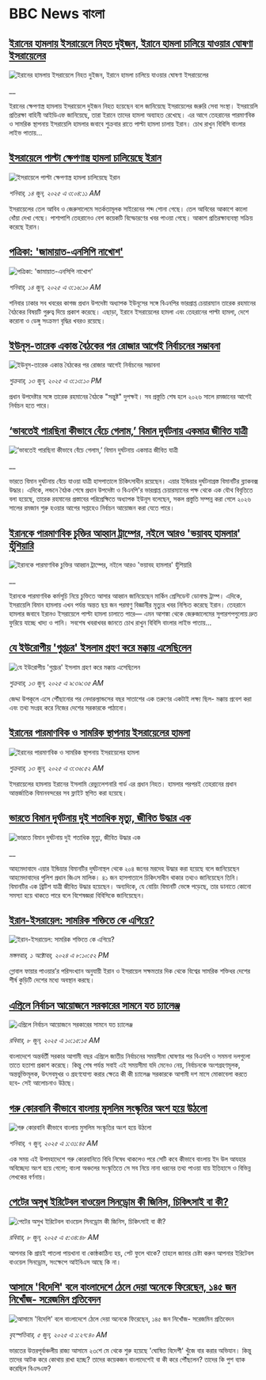 # BBC News বাংলা## [ইরানের হামলায় ইসরায়েলে নিহত দুইজন, ইরানে হামলা চালিয়ে যাওয়ার ঘোষণা ইসরায়েলের](https://www.bbc.co.uk/bengali/live/cdr51e7zv52t?at_campaign=githubrss)![ইরানের হামলায় ইসরায়েলে নিহত দুইজন, ইরানে হামলা চালিয়ে যাওয়ার ঘোষণা ইসরায়েলের](https://ichef.bbci.co.uk/ace/standard/240/cpsprodpb/05dc/live/e1c7b6e0-48e8-11f0-bbaa-4bc03e0665b7.jpg)__ইরানের ক্ষেপণাস্ত্র হামলায় ইসরায়েলে দুইজন নিহত হয়েছেন বলে জানিয়েছে ইসরায়েলের জরুরি সেবা সংস্থা। ইসরায়েলি প্রতিরক্ষা বাহিনী আইডিএফ জানিয়েছে, তারা ইরানে তাদের হামলা অব্যাহত রেখেছে। এর আগে তেহরানের পারমাণবিক ও সামরিক স্থাপনায় ইসরায়েলি হামলার জবাবে শুক্রবার রাতে পাল্টা হামলা চালায় ইরান। চোখ রাখুন বিবিসি বাংলার লাইভ পাতায়...## [ইসরায়েলে পাল্টা ক্ষেপণাস্ত্র হামলা চালিয়েছে ইরান](https://www.bbc.com/bengali/articles/cvg921x4eddo?at_campaign=githubrss)![ইসরায়েলে পাল্টা ক্ষেপণাস্ত্র হামলা চালিয়েছে ইরান](https://ichef.bbci.co.uk/ace/standard/240/cpsprodpb/d2fd/live/bf183860-48c8-11f0-bbaa-4bc03e0665b7.jpg)_শনিবার, ১৪ জুন, ২০২৫ এ ৩:০৪:১১ AM_ইসরায়েলের তেল আবিব ও জেরুসালেমে সতর্কতামূলক সাইরেনের শব্দ শোনা গেছে। তেল আবিবের আকাশে কালো ধোঁয়া দেখা গেছে। পাশাপাশি তেহরানেও বেশ কয়েকটি বিস্ফোরণের খবর পাওয়া গেছে। আকাশ প্রতিরক্ষাব্যবস্থা সক্রিয় করেছে ইরান।## [পত্রিকা: 'জামায়াত-এনসিপি নাখোশ'](https://www.bbc.com/bengali/articles/cm2yj4338v0o?at_campaign=githubrss)![পত্রিকা: 'জামায়াত-এনসিপি নাখোশ'](https://ichef.bbci.co.uk/ace/standard/240/cpsprodpb/54aa/live/fa3fa720-48c8-11f0-96a8-43f1f7becff5.jpg)_শনিবার, ১৪ জুন, ২০২৫ এ ৩:১৬:১০ AM_শনিবার ঢাকার সব খবরের কাগজ প্রধান উপদেষ্টা অধ্যাপক ইউনূসের সঙ্গে বিএনপির ভারপ্রাপ্ত চেয়ারম্যান তারেক রহমানের বৈঠকের বিষয়টি গুরুত্ব দিয়ে প্রকাশ করেছে। এছাড়া, ইরানে ইসরায়েলের হামলা এবং তেহরানের পাল্টা হামলা, দেশে করোনা ও ডেঙ্গু সংক্রমণ বৃদ্ধির খবরও রয়েছে।## [ইউনূস-তারেক একান্ত বৈঠকের পর রোজার আগেই নির্বাচনের সম্ভাবনা](https://www.bbc.com/bengali/articles/cx2x84dwgleo?at_campaign=githubrss)![ইউনূস-তারেক একান্ত বৈঠকের পর রোজার আগেই নির্বাচনের সম্ভাবনা](https://ichef.bbci.co.uk/ace/standard/240/cpsprodpb/d8f0/live/a44cf8d0-4865-11f0-83bd-e5b5d0a69992.jpg)_শুক্রবার, ১৩ জুন, ২০২৫ এ ৩:১৩:১০ PM_প্রধান উপদেষ্টার সঙ্গে তারেক রহমানের বৈঠকে "সন্তুষ্ট" দুপক্ষই। সব প্রস্তুতি শেষ হলে ২০২৬ সালে রমজানের আগেই নির্বাচন হতে পারে।## [‘ভাবতেই পারছিনা কীভাবে বেঁচে গেলাম,’ বিমান দুর্ঘটনায় একমাত্র জীবিত যাত্রী](https://www.bbc.co.uk/bengali/live/c3d4g9dydn9t?at_campaign=githubrss)![‘ভাবতেই পারছিনা কীভাবে বেঁচে গেলাম,’ বিমান দুর্ঘটনায় একমাত্র জীবিত যাত্রী](https://ichef.bbci.co.uk/ace/standard/240/cpsprodpb/f237/live/71ed3340-4866-11f0-bbaa-4bc03e0665b7.jpg)__ভারতে বিমান দুর্ঘটনায় বেঁচে যাওয়া যাত্রী  হাসপাতালে চিকিৎসাধীন রয়েছেন। এয়ার ইন্ডিয়ার দুর্ঘটনাগ্রস্ত বিমানটির ব্ল্যাকবক্স উদ্ধার। এদিকে,  লন্ডনে বৈঠক শেষে প্রধান উপদেষ্টা ও বিএনপি'র ভারপ্রাপ্ত চেয়ারম্যানের পক্ষ থেকে এক যৌথ বিবৃতিতে বলা হয়েছে, তারেক রহমানের  প্রস্তাবের পরিপ্রেক্ষিতে অধ্যাপক ইউনূস বলেছেন, সকল প্রস্তুতি সম্পন্ন করা গেলে ২০২৬ সালের রমজান শুরু হওয়ার আগের সপ্তাহেও নির্বাচন আয়োজন করা যেতে পারে।## [ইরানকে পারমাণবিক চুক্তির আহ্বান ট্রাম্পের, নইলে আরও 'ভয়াবহ হামলার' হুঁশিয়ারি](https://www.bbc.co.uk/bengali/live/cd0l15j3jnzt?at_campaign=githubrss)![ইরানকে পারমাণবিক চুক্তির আহ্বান ট্রাম্পের, নইলে আরও 'ভয়াবহ হামলার' হুঁশিয়ারি](https://ichef.bbci.co.uk/ace/standard/240/cpsprodpb/fc3a/live/39b091c0-484d-11f0-bbaa-4bc03e0665b7.jpg)__ইরানকে পারমাণবিক কর্মসূচি নিয়ে চুক্তিতে আসার আহ্বান জানিয়েছেন মার্কিন প্রেসিডেন্ট ডোনাল্ড ট্রাম্প। এদিকে, ইসরায়েলি বিমান হামলায় এখন পর্যন্ত অন্তত ছয় জন পরমাণু বিজ্ঞানীর মৃত্যুর খবর নিশ্চিত করেছে ইরান।  তেহরানে হামলার জবাবে ইরানও ইসরায়েলে পাল্টা হামলা চালাতে পারে— এমন আশঙ্কা থেকে জেরুজালেমের সুপারশপগুলোয় দ্রুত ফুরিয়ে যাচ্ছে খাদ্য ও পানি।  সবশেষ খবরাখবর জানতে চোখ রাখুন বিবিসি বাংলার লাইভ পাতায়...## [যে ইউরোপীয় 'গুপ্তচর' ইসলাম গ্রহণ করে মক্কায় এসেছিলেন ](https://www.bbc.com/bengali/articles/cz9ylq2d7e7o?at_campaign=githubrss)![যে ইউরোপীয় 'গুপ্তচর' ইসলাম গ্রহণ করে মক্কায় এসেছিলেন ](https://ichef.bbci.co.uk/ace/standard/240/cpsprodpb/2fbb/live/fc3e0a70-437e-11f0-b6e6-4ddb91039da1.jpg)_শুক্রবার, ১৩ জুন, ২০২৫ এ ৯:৩৯:৩৫ AM_জেদ্দা উপকূলে এসে পৌঁছানোর পর নেদারল্যান্ডসের বছর সাতাশের এক তরুণের একটাই লক্ষ্য ছিল- মক্কায় প্রবেশ করা এবং তথ্য সংগ্রহ করে নিজের দেশের সরকারকে পাঠানো।## [ইরানের পারমাণবিক ও সামরিক স্থাপনায় ইসরায়েলের হামলা  ](https://www.bbc.com/bengali/articles/cx2r824px48o?at_campaign=githubrss)![ইরানের পারমাণবিক ও সামরিক স্থাপনায় ইসরায়েলের হামলা  ](https://ichef.bbci.co.uk/ace/standard/240/cpsprodpb/3033/live/4fe8bd40-4803-11f0-9471-e380f647874e.jpg)_শুক্রবার, ১৩ জুন, ২০২৫ এ ৩:৩৬:৫২ AM_ইসরায়েলের হামলায় ইরানের ইসলামি রেভ্যুলেশনারি গার্ড এর প্রধান নিহত। হামলার                 পরপরই তেহরানের প্রধান আন্তর্জাতিক বিমানবন্দরের সব ফ্লাইট স্থগিত করা হয়েছে।## [ভারতে বিমান দুর্ঘটনায় দুই শতাধিক মৃত্যু, জীবিত উদ্ধার এক ](https://www.bbc.co.uk/bengali/live/c39x84nm2rjt?at_campaign=githubrss)![ভারতে বিমান দুর্ঘটনায় দুই শতাধিক মৃত্যু, জীবিত উদ্ধার এক ](https://ichef.bbci.co.uk/ace/standard/240/cpsprodpb/a0a8/live/64d45340-47b3-11f0-9471-e380f647874e.jpg)__আহমেদাবাদে এয়ার ইন্ডিয়ার বিমানটির দুর্ঘটনাস্থল থেকে ২০৪ জনের মরদেহ উদ্ধার করা হয়েছে বলে জানিয়েছেন আহমেদাবাদের পুলিশ প্রধান জিএস মালিক। ৪১ জন হাসপাতালে চিকিৎসাধীন থাকার তথ্যও জানিয়েছেন তিনি। বিমানটির এক ব্রিটিশ যাত্রী জীবিত  উদ্ধার হয়েছেন। অন্যদিকে,  যে বোয়িং বিমানটি ভেঙ্গে পড়েছে, তার ডানাতে কোনো সমস্যা হয়ে থাকতে পারে বলে বিশেষজ্ঞরা বিবিসিকে জানিয়েছেন।## [ইরান-ইসরায়েল: সামরিক শক্তিতে কে এগিয়ে?](https://www.bbc.com/bengali/articles/cx7dv4yn5ypo?at_campaign=githubrss)![ইরান-ইসরায়েল: সামরিক শক্তিতে কে এগিয়ে?](https://ichef.bbci.co.uk/ace/standard/240/cpsprodpb/926c/live/773e1680-fa41-11ee-97f7-e98b193ef1b8.jpg)_মঙ্গলবার, ১ অক্টোবর, ২০২৪ এ ৮:১০:৫২ PM_গ্লোবাল ফায়ার পাওয়ার’র পরিসংখ্যান অনুযায়ী ইরান ও  ইসরায়েল সক্ষমতার দিক থেকে বিশ্বের সামরিক শক্তিধর দেশের শীর্ষ কুড়িটি দেশের মধ্যে অবস্থান করছে।## [এপ্রিলে নির্বাচন আয়োজনে সরকারের সামনে যত চ্যালেঞ্জ](https://www.bbc.com/bengali/articles/cx2edg48wryo?at_campaign=githubrss)![এপ্রিলে নির্বাচন আয়োজনে সরকারের সামনে যত চ্যালেঞ্জ](https://ichef.bbci.co.uk/ace/standard/240/cpsprodpb/7c7c/live/2fa62c50-444f-11f0-b7c8-dff14205f20a.jpg)_রবিবার, ৮ জুন, ২০২৫ এ ১০:১৫:১৫ AM_বাংলাদেশে অন্তর্বর্তী সরকার আগামী বছর এপ্রিলে জাতীয় নির্বাচনের সময়সীমা ঘোষণার পর বিএনপি ও সমমনা দলগুলো তাতে হতাশা প্রকাশ করেছে। কিন্তু শেষ পর্যন্ত সবাই এই সময়সীমা যদি মেনেও নেয়, নির্বাচনকে অংশগ্রহণমূলক, অন্তর্ভুক্তিমূলক, উৎসবমুখর ও গ্রহণযোগ্য করার ক্ষেত্রে কী কী চ্যালেঞ্জ সরকারকে আগামী দশ মাসে মোকাবেলা করতে হবে- সেই আলোচনাও উঠছে।## [গরু কোরবানি কীভাবে বাংলায় মুসলিম সংস্কৃতির অংশ হয়ে উঠলো ](https://www.bbc.com/bengali/articles/c4gr7r58992o?at_campaign=githubrss)![গরু কোরবানি কীভাবে বাংলায় মুসলিম সংস্কৃতির অংশ হয়ে উঠলো ](https://ichef.bbci.co.uk/ace/standard/240/cpsprodpb/b116/live/91bdd740-3afd-11f0-96c3-cf669419a2b0.jpg)_শনিবার, ৭ জুন, ২০২৫ এ ১:৩১:৪৫ AM_এক সময় এই উপমহাদেশে গরু কোরবানিতে বিধি নিষেধ থাকলেও পরে সেটি কবে কীভাবে বাংলায় ইদ উল আযহার অবিচ্ছেদ্য অংশ হয়ে গেলো; বাংলা অঞ্চলের সংস্কৃতিতে সে সব নিয়ে নানা ধরনের তথ্য পাওয়া যায় ইতিহাসে ও বিভিন্ন লেখকের বর্ণনায়।## [পেটের অসুখ ইরিটেবল বাওয়েল সিনড্রোম কী জিনিস, চিকিৎসাই বা কী?](https://www.bbc.com/bengali/articles/c93gxpj94p4o?at_campaign=githubrss)![পেটের অসুখ ইরিটেবল বাওয়েল সিনড্রোম কী জিনিস, চিকিৎসাই বা কী?](https://ichef.bbci.co.uk/ace/standard/240/cpsprodpb/7f1e/live/3b572510-226a-11f0-81a9-27d3f3d71068.jpg)_রবিবার, ৮ জুন, ২০২৫ এ ৫:৩৪:৪৮ AM_আপনার কি প্রায়ই পাতলা পায়খানা বা কোষ্ঠকাঠিন্য হয়, পেট ফুলে থাকে? তাহলে জানার চেষ্টা করুন আপনার ইরিটেবল বাওয়েল সিনড্রোম, সংক্ষেপে আইবিএস আছে কি না।## [আসামে 'বিদেশি' বলে বাংলাদেশে ঠেলে দেয়া অনেকে ফিরেছেন, ১৪৫ জন নিখোঁজ- সরেজমিন প্রতিবেদন](https://www.bbc.com/bengali/articles/cpvkx943ddzo?at_campaign=githubrss)![আসামে 'বিদেশি' বলে বাংলাদেশে ঠেলে দেয়া অনেকে ফিরেছেন, ১৪৫ জন নিখোঁজ- সরেজমিন প্রতিবেদন](https://ichef.bbci.co.uk/ace/standard/240/cpsprodpb/bd73/live/08b76270-413a-11f0-bace-e1270fc31f5e.jpg)_বৃহস্পতিবার, ৫ জুন, ২০২৫ এ ১:২৭:৪০ AM_ভারতের উত্তরপূর্বাঞ্চলীয় রাজ্য আসামে ২৩শে মে থেকে শুরু হয়েছে 'ঘোষিত বিদেশী' খুঁজে বার করার অভিযান। কিন্তু তাদের আটক করে কোথায় রাখা হচ্ছে? তাদের কয়েকজন বাংলাদেশেই বা কী করে পৌঁছলেন? তাদের কি পুশ ব্যাক করেছিল বিএসএফ?